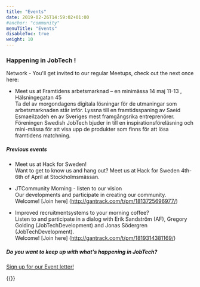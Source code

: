 ```yaml
---
title: "Events"
date: 2019-02-26T14:59:02+01:00
#anchor: "community"
menuTitle: "Events"
disableToc: true
weight: 10
---
```


### Happening in JobTech ! ###

Network - You'll get invited to our regular Meetups, check out the next once here:  

* Meet us at Framtidens arbetsmarknad – en minimässa  14 maj 11-13 , Hälsningegatan 45  
Ta del av morgondagens digitala lösningar för de utmaningar som arbetsmarknaden står inför. 
Lyssna till en framtidsspaning av Saeid Esmaeilzadeh en av Sveriges mest framgångsrika entreprenörer. 
Föreningen Swedish JobTech bjuder in till en inspirationsföreläsning och mini-mässa för att visa upp de produkter som finns för att lösa framtidens matchning.




 
##### Previous events 

* Meet us at Hack for Sweden!  
Want to get to know us and hang out? Meet us at Hack for Sweden 4th-6th of April at Stockholmsmässan.

* JTCommunity Morning - listen to our vision  
Our developments and participate in creating our community.  
Welcome! [Join here] (http://gantrack.com/t/pm/1813725696977/)

* Improved recruitmentsystems to your morning coffee?  
Listen to and participate in a dialog with Erik Sandström (AF), Gregory Golding (JobTechDevelopment) and Jonas Södergren (JobTechDevelopment).  
Welcome! [Join here] (http://gantrack.com/t/pm/1819314381169/)


  



##### Do you want to keep up with what's happening in JobTech?
[Sign up for our Event letter!](https://gansub.com/s/oeGL7cn4Km/)

{{<twitter >}}

